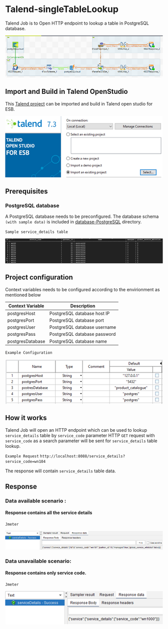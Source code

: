 # Talend-singleTableLookup
Talend Job is to Open HTTP endpoint to lookup a table in PostgreSQL database.

![alttext](./images/TalendJob.PNG?raw=true)


## Import and Build in Talend OpenStudio
This [Talend project](./POSTGRESQL_LOOKUP_SINGLE_TABLE) can be imported and build in Talend open studio for ESB.

![alttext](./images/ImportProject.PNG?raw=true)

## Prerequisites

### PostgreSQL database
A PostgreSQL database needs to be preconfigured. The database schema `(with sample data)` is included in [database-PostgreSQL](./database-PostgreSQL) directory.

`Sample service_details table`

![alttext](./images/postgres-ServiceDetails-table.PNG?raw=true)


## Project configuration

Context variables needs to be configured according to the envirionment as mentioned below

| Context Variable | Description  |
--- | ---
| postgresHost | PostgreSQL database host IP| 
| postgresPort | PostgreSQL database port| 
| postgresUser | PostgreSQL database username| 
| postgresPass | PostgreSQL database password| 
| postgresDatabase | PostgreSQL database name| 

`Example Configuration`

![alttext](./images/Talend-Context-Var.PNG?raw=true)

## How it works
Talend Job will open an HTTP endpoint which can be used to lookup `service_details` table by `service_code` parameter
HTTP `GET` request with `service_code` as a search parameter will be sent for `service_details` table lookup.

`Example Request`
`http://localhost:8088/service_details?service_code=wn104`

The response will contain `service_details` table data.

## Response

### Data available scenario : 
#### Response contains all the service details

`Jmeter`

![alttext](./images/Jmeter-success_resp.PNG?raw=true)

### Data unavailable scenario: 
#### Response contains only service code.

`Jmeter`

![alttext](./images/Jmeter-unsuccess_resp.PNG?raw=true)
